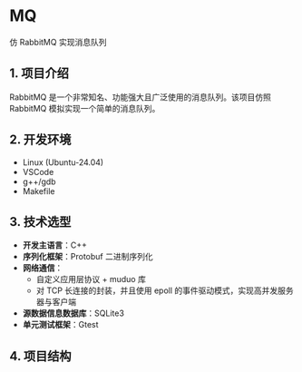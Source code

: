# MQ
仿 RabbitMQ 实现消息队列

## 1. 项目介绍
RabbitMQ 是一个非常知名、功能强大且广泛使用的消息队列。该项目仿照 RabbitMQ 模拟实现一个简单的消息队列。

## 2. 开发环境
- Linux (Ubuntu-24.04)
- VSCode
- g++/gdb
- Makefile

## 3. 技术选型
- **开发主语言**：C++
- **序列化框架**：Protobuf 二进制序列化
- **网络通信**：
  - 自定义应用层协议 + muduo 库
  - 对 TCP 长连接的封装，并且使用 epoll 的事件驱动模式，实现高并发服务器与客户端
- **源数据信息数据库**：SQLite3
- **单元测试框架**：Gtest

## 4. 项目结构